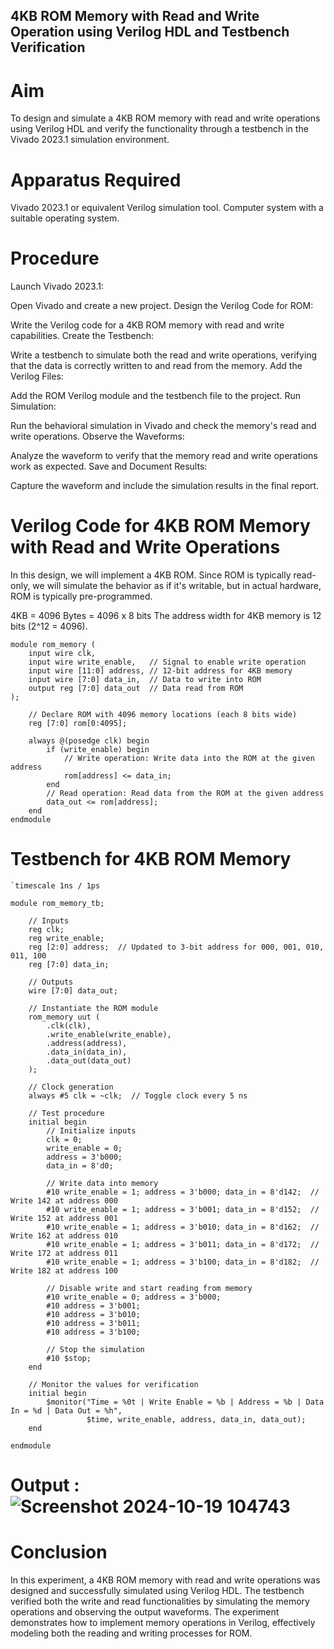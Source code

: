## 4KB ROM Memory with Read and Write Operation using Verilog HDL and Testbench Verification

# Aim
To design and simulate a 4KB ROM memory with read and write operations using Verilog HDL and verify the functionality through a testbench in the Vivado 2023.1 simulation environment.

# Apparatus Required
Vivado 2023.1 or equivalent Verilog simulation tool.
Computer system with a suitable operating system.
# Procedure
Launch Vivado 2023.1:

Open Vivado and create a new project.
Design the Verilog Code for ROM:

Write the Verilog code for a 4KB ROM memory with read and write capabilities.
Create the Testbench:

Write a testbench to simulate both the read and write operations, verifying that the data is correctly written to and read from the memory.
Add the Verilog Files:

Add the ROM Verilog module and the testbench file to the project.
Run Simulation:

Run the behavioral simulation in Vivado and check the memory's read and write operations.
Observe the Waveforms:

Analyze the waveform to verify that the memory read and write operations work as expected.
Save and Document Results:

Capture the waveform and include the simulation results in the final report.
# Verilog Code for 4KB ROM Memory with Read and Write Operations
In this design, we will implement a 4KB ROM. Since ROM is typically read-only, we will simulate the behavior as if it's writable, but in actual hardware, ROM is typically pre-programmed.

4KB = 4096 Bytes = 4096 x 8 bits
The address width for 4KB memory is 12 bits (2^12 = 4096).

```
module rom_memory (
    input wire clk,
    input wire write_enable,   // Signal to enable write operation
    input wire [11:0] address, // 12-bit address for 4KB memory
    input wire [7:0] data_in,  // Data to write into ROM
    output reg [7:0] data_out  // Data read from ROM
);

    // Declare ROM with 4096 memory locations (each 8 bits wide)
    reg [7:0] rom[0:4095];

    always @(posedge clk) begin
        if (write_enable) begin
            // Write operation: Write data into the ROM at the given address
            rom[address] <= data_in;
        end
        // Read operation: Read data from the ROM at the given address
        data_out <= rom[address];
    end
endmodule
```

# Testbench for 4KB ROM Memory

```
`timescale 1ns / 1ps

module rom_memory_tb;

    // Inputs
    reg clk;
    reg write_enable;
    reg [2:0] address;  // Updated to 3-bit address for 000, 001, 010, 011, 100
    reg [7:0] data_in;

    // Outputs
    wire [7:0] data_out;

    // Instantiate the ROM module
    rom_memory uut (
        .clk(clk),
        .write_enable(write_enable),
        .address(address),
        .data_in(data_in),
        .data_out(data_out)
    );

    // Clock generation
    always #5 clk = ~clk;  // Toggle clock every 5 ns

    // Test procedure
    initial begin
        // Initialize inputs
        clk = 0;
        write_enable = 0;
        address = 3'b000;
        data_in = 8'd0;

        // Write data into memory
        #10 write_enable = 1; address = 3'b000; data_in = 8'd142;  // Write 142 at address 000
        #10 write_enable = 1; address = 3'b001; data_in = 8'd152;  // Write 152 at address 001
        #10 write_enable = 1; address = 3'b010; data_in = 8'd162;  // Write 162 at address 010
        #10 write_enable = 1; address = 3'b011; data_in = 8'd172;  // Write 172 at address 011
        #10 write_enable = 1; address = 3'b100; data_in = 8'd182;  // Write 182 at address 100

        // Disable write and start reading from memory
        #10 write_enable = 0; address = 3'b000;
        #10 address = 3'b001;
        #10 address = 3'b010;
        #10 address = 3'b011;
        #10 address = 3'b100;

        // Stop the simulation
        #10 $stop;
    end

    // Monitor the values for verification
    initial begin
        $monitor("Time = %0t | Write Enable = %b | Address = %b | Data In = %d | Data Out = %h", 
                 $time, write_enable, address, data_in, data_out);
    end

endmodule
```
# Output : ![Screenshot 2024-10-19 104743](https://github.com/user-attachments/assets/69bce7e9-b8df-4729-adf3-761887655546)


# Conclusion
In this experiment, a 4KB ROM memory with read and write operations was designed and successfully simulated using Verilog HDL. The testbench verified both the write and read functionalities by simulating the memory operations and observing the output waveforms. The experiment demonstrates how to implement memory operations in Verilog, effectively modeling both the reading and writing processes for ROM.
